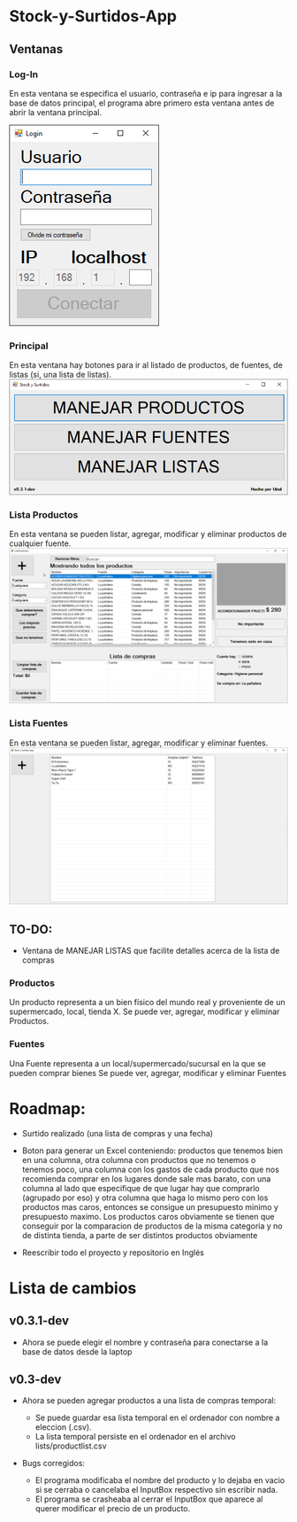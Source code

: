 # Stock-y-Surtidos-App

## Ventanas

### Log-In

En esta ventana se especifica el usuario, contraseña e ip para ingresar a la base de datos principal, el programa abre primero esta ventana antes de abrir la ventana principal.


![Ventana de Log-In](login.png)

### Principal

En esta ventana hay botones para ir al listado de productos, de fuentes, de listas (si, una lista de listas).
![Ventana principal](principal.png)

### Lista Productos

En esta ventana se pueden listar, agregar, modificar y eliminar productos de cualquier fuente.
![Ventana de lista de productos](listaproductos.png) 

### Lista Fuentes

En esta ventana se pueden listar, agregar, modificar y eliminar fuentes.
![Ventana de lista de fuentes](listafuentes.png)

## TO-DO: 

- Ventana de MANEJAR LISTAS que facilite detalles acerca de la lista de compras

### Productos

Un producto representa a un bien físico del mundo real y proveniente de un supermercado, local, tienda X.
Se puede ver, agregar, modificar y eliminar Productos.
 
### Fuentes

Una Fuente representa a un local/supermercado/sucursal en la que se pueden comprar bienes
Se puede ver, agregar, modificar y eliminar Fuentes

# Roadmap: 
- Surtido realizado (una lista de compras y una fecha)
- Boton para generar un Excel conteniendo: productos que tenemos bien en una columna, otra columna con productos que no tenemos o tenemos poco, una columna con los gastos de cada producto que nos recomienda comprar en los lugares donde sale mas barato, con una columna al lado que especifique de que lugar hay que comprarlo (agrupado por eso) y otra columna que haga lo mismo pero con los productos mas caros, entonces se consigue un presupuesto minimo y presupuesto maximo. Los productos caros obviamente se tienen que conseguir por la comparacion de productos de la misma categoria y no de distinta tienda, a parte de ser distintos productos obviamente

- Reescribir todo el proyecto y repositorio en Inglés

# Lista de cambios

## v0.3.1-dev

- Ahora se puede elegir el nombre y contraseña para conectarse a la base de datos desde la laptop

## v0.3-dev

- Ahora se pueden agregar productos a una lista de compras temporal:
	- Se puede guardar esa lista temporal en el ordenador con nombre a eleccion (.csv).
	- La lista temporal persiste en el ordenador en el archivo lists/productlist.csv
	
- Bugs corregidos:
	- El programa modificaba el nombre del producto y lo dejaba en vacio si se cerraba o cancelaba el InputBox respectivo sin escribir nada.
	- El programa se crasheaba al cerrar el InputBox que aparece al querer modificar el precio de un producto.
	
